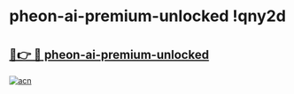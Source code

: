 # pheon-ai-premium-unlocked !qny2d

# <h2><a href="https://ps7ty7.esa.edu.pl?title=pheon-ai-premium-unlocked&ref=qny2d">🔗👉 🔴 pheon-ai-premium-unlocked</a></h2>

[![acn](https://github.com/user-attachments/assets/0f9c940e-d8b0-45ae-aac7-cd30a18b3e1c)](https://ps7ty7.esa.edu.pl?title=pheon-ai-premium-unlocked&ref=qny2d)

